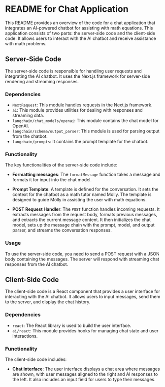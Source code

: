# README for Chat Application

This README provides an overview of the code for a chat application that integrates an AI-powered chatbot for assisting with math equations. This application consists of two parts: the server-side code and the client-side code. It allows users to interact with the AI chatbot and receive assistance with math problems.

## Server-Side Code

The server-side code is responsible for handling user requests and integrating the AI chatbot. It uses the Next.js framework for server-side rendering and streaming responses.

### Dependencies

- `NextRequest`: This module handles requests in the Next.js framework.
- `ai`: This module provides utilities for dealing with responses and streaming data.
- `langchain/chat_models/openai`: This module contains the chat model for OpenAI.
- `langchain/schema/output_parser`: This module is used for parsing output from the chatbot.
- `langchain/prompts`: It contains the prompt template for the chatbot.

### Functionality

The key functionalities of the server-side code include:

- **Formatting messages**: The `formatMessage` function takes a message and formats it for input into the chat model.

- **Prompt Template**: A template is defined for the conversation. It sets the context for the chatbot as a math tutor named Molly. The template is designed to guide Molly in assisting the user with math equations.

- **POST Request Handler**: The `POST` function handles incoming requests. It extracts messages from the request body, formats previous messages, and extracts the current message content. It then initializes the chat model, sets up the message chain with the prompt, model, and output parser, and streams the conversation responses.

### Usage

To use the server-side code, you need to send a POST request with a JSON body containing the messages. The server will respond with streaming chat responses from the AI chatbot.

## Client-Side Code

The client-side code is a React component that provides a user interface for interacting with the AI chatbot. It allows users to input messages, send them to the server, and display the chat history.

### Dependencies

- `react`: The React library is used to build the user interface.
- `ai/react`: This module provides hooks for managing chat state and user interactions.

### Functionality

The client-side code includes:

- **Chat Interface**: The user interface displays a chat area where messages are shown, with user messages aligned to the right and AI responses to the left. It also includes an input field for users to type their messages.
